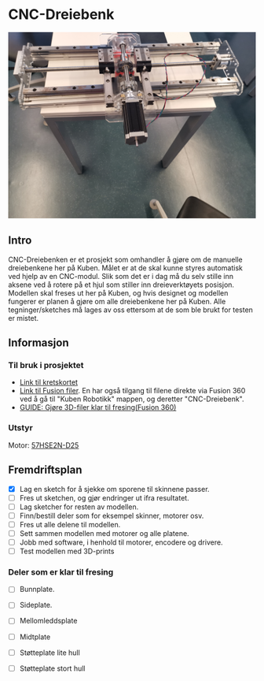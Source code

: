 # CNC-Dreiebenk
![CNC-modul](Images/CNC-dreiebenk.jpg)

## Intro
CNC-Dreiebenken er et prosjekt som omhandler å gjøre om de manuelle dreiebenkene her på Kuben. Målet er at de skal kunne styres automatisk ved hjelp av en CNC-modul. Slik som det er i dag må du selv stille inn aksene ved å rotere på et hjul som stiller inn dreieverktøyets posisjon. Modellen skal freses ut her på Kuben, og hvis designet og modellen fungerer er planen å gjøre om alle dreiebenkene her på Kuben. Alle tegninger/sketches må lages av oss ettersom at de som ble brukt for testen er mistet. 

## Informasjon 

### Til bruk i prosjektet
- [ Link til kretskortet](https://github.com/fellesverkstedet/fabricatable-machines/tree/master/hrbl-shield)
- [Link til Fusion filer](https://myhub.autodesk360.com/ue292b1bc/g/projects/20180331125409826/data/dXJuOmFkc2sud2lwcHJvZDpmcy5mb2xkZXI6Y28uOGo0R1hNYzBSb0sxbUhaX3FKQUFkdw). En har også tilgang til filene direkte via Fusion 360 ved å gå til "Kuben Robotikk" mappen, og deretter "CNC-Dreiebenk".
 - [ GUIDE: Gjøre 3D-filer klar til fresing(Fusion 360)](https://github.com/robotikklinja/cnc-dreiebenk/blob/master/Documents/Guide.md)
 ### Utstyr
 Motor: [57HSE2N-D25](https://www.motioncontrolproducts.co.uk/motionnews/wp-content/uploads/2013/01/ES57-stepper-drive+motor-encoder-d.pdf)
 
 

## Fremdriftsplan

- [x] Lag en sketch for å sjekke om sporene til skinnene passer.
- [ ] Fres ut sketchen, og gjør endringer ut ifra resultatet. 
- [ ] Lag sketcher for resten av modellen.
- [ ] Finn/bestill deler som for eksempel skinner, motorer osv. 
- [ ] Fres ut alle delene til modellen. 
- [ ] Sett sammen modellen med motorer og alle platene.
- [ ] Jobb med software, i henhold til motorer, encodere og drivere. 
- [ ] Test modellen med 3D-prints

### Deler som er klar til fresing
- [ ] Bunnplate.
- [ ] Sideplate. 
- [ ] Mellomleddsplate
- [ ] Midtplate
- [ ] Støtteplate lite hull
- [ ] Støtteplate stort hull

